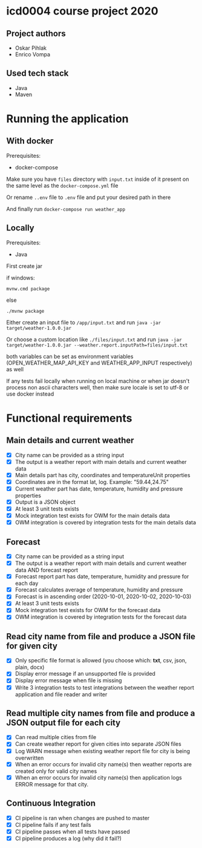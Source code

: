 # icd0004 course project 2020

## Project authors
- Oskar Pihlak
- Enrico Vompa

## Used tech stack
 - Java
 - Maven

# Running the application

## With docker

Prerequisites:
- docker-compose

Make sure you have `files` directory with `input.txt` inside of it present on the same level as the `docker-compose.yml` file

Or rename `..env` file to `.env` file and put your desired path in there

And finally run `docker-compose run weather_app`

## Locally

Prerequisites:
- Java

First create jar

if windows:
```shell script
mvnw.cmd package
```
else
```shell script
./mvnw package
```

Either create an input file to `/app/input.txt` and run `java -jar target/weather-1.0.0.jar`

Or choose a custom location like `./files/input.txt` and run `java -jar target/weather-1.0.0.jar --weather.report.inputPath=files/input.txt`

both variables can be set as environment variables (OPEN_WEATHER_MAP_API_KEY and WEATHER_APP_INPUT respectively) as well

If any tests fail locally when running on local machine or when jar doesn't process non ascii characters well, then make sure locale is set to utf-8 or use docker instead

# Functional requirements

## Main details and current weather
- [X] City name can be provided as a string input
- [X] The output is a weather report with main details and current weather data
- [X] Main details part has city, coordinates and temperatureUnit properties
- [X] Coordinates are in the format lat, log. Example: "59.44,24.75"
- [X] Current weather part has date, temperature, humidity and pressure properties
- [X] Output is a JSON object
- [X] At least 3 unit tests exists
- [X] Mock integration test exists for OWM for the main details data
- [X] OWM integration is covered by integration tests for the main details data

## Forecast 
- [X] City name can be provided as a string input
- [X] The output is a weather report with main details and current weather data AND forecast report
- [X] Forecast report part has date, temperature, humidity and pressure for each day
- [X] Forecast calculates average of temperature, humidity and pressure
- [X] Forecast is in ascending order (2020-10-01, 2020-10-02, 2020-10-03)
- [X] At least 3 unit tests exists
- [X] Mock integration test exists for OWM for the forecast data
- [X] OWM integration is covered by integration tests for the forecast data

## Read city name from file and produce a JSON file for given city
- [X] Only specific file format is allowed (you choose which: **txt**, csv, json, plain, docx)
- [X] Display error message if an unsupported file is provided
- [X] Display error message when file is missing
- [X] Write 3 integration tests to test integrations between the weather report application and file reader and writer

## Read multiple city names from file and produce a JSON output file for each city
- [X] Can read multiple cities from file
- [X] Can create weather report for given cities into separate JSON files
- [X] Log WARN message when existing weather report file for city is being overwritten
- [X] When an error occurs for invalid city name(s) then weather reports are created only for valid city names 
- [X] When an error occurs for invalid city name(s) then application logs ERROR message for that city.

## Continuous Integration
- [X] CI pipeline is ran when changes are pushed to master
- [X] CI pipeline fails if any test fails
- [X] CI pipeline passes when all tests have passed 
- [X] CI pipeline produces a log (why did it fail?)
